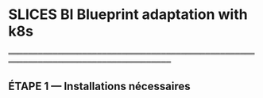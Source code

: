 
# SLICES BI Blueprint adaptation with k8s

═══════════════════════════════════════════════════════════════════════════════════

## ÉTAPE 1 — Installations nécessaires
